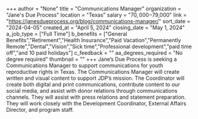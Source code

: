 +++
author = "None"
title = "Communications Manager"
organization = "Jane's Due Process"
location = "Texas"
salary = "$70,000-$79,000"
link = "https://janesdueprocess.org/blog/communications-manager/"
sort_date = "2024-04-05"
created_at = "April 5, 2024"
closing_date = "May 1, 2024"
a_job_type = ["Full Time"]
b_benefits = ["General Benefits","Retirement","Health Insurance","Paid Vacation","Permanently Remote","Dental","Vision","Sick time","Professional development","paid time off","and 10 paid holidays"]
c_feedback = ""
aa_degrees_required = "No degree required"
thumbnail = ""
+++
Jane’s Due Process is seeking a Communications Manager to support communications for youth reproductive rights in Texas. The Communications Manager will create written and visual content to support JDP’s mission. The Coordinator will create both digital and print communications, contribute content to our social media, and assist with donor relations through communications channels. They will assist with press relations and statement preparation. They will work closely with the Development Coordinator, External Affairs Director, and program staff. 